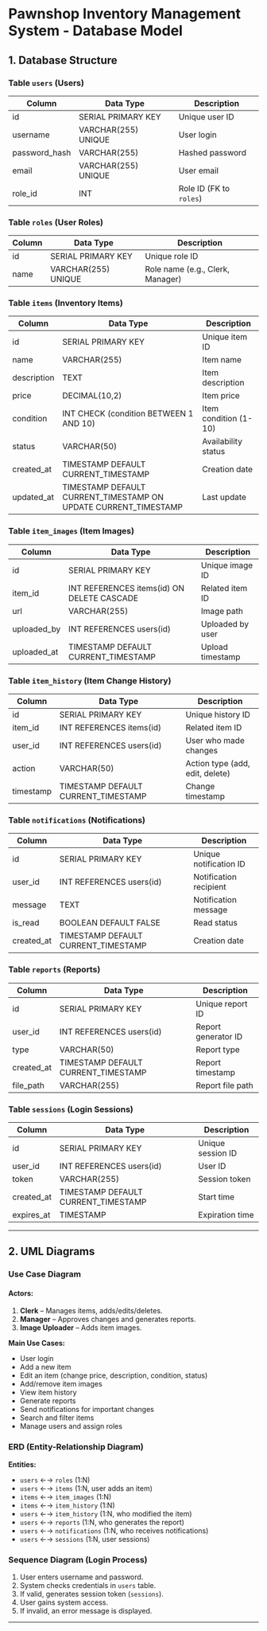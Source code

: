 # Pawnshop Inventory Management System - Database Model

## 1. Database Structure

### Table `users` (Users)
| Column        | Data Type       | Description                      |
|--------------|----------------|----------------------------------|
| id           | SERIAL PRIMARY KEY | Unique user ID                 |
| username     | VARCHAR(255) UNIQUE | User login                     |
| password_hash| VARCHAR(255)     | Hashed password                 |
| email        | VARCHAR(255) UNIQUE | User email                      |
| role_id      | INT             | Role ID (FK to `roles`)         |

### Table `roles` (User Roles)
| Column  | Data Type       | Description                         |
|---------|----------------|-------------------------------------|
| id      | SERIAL PRIMARY KEY | Unique role ID                   |
| name    | VARCHAR(255) UNIQUE | Role name (e.g., Clerk, Manager) |

### Table `items` (Inventory Items)
| Column        | Data Type       | Description                      |
|--------------|----------------|----------------------------------|
| id           | SERIAL PRIMARY KEY | Unique item ID                 |
| name         | VARCHAR(255)     | Item name                       |
| description  | TEXT             | Item description                |
| price        | DECIMAL(10,2)    | Item price                      |
| condition    | INT CHECK (condition BETWEEN 1 AND 10) | Item condition (1-10) |
| status       | VARCHAR(50)      | Availability status             |
| created_at   | TIMESTAMP DEFAULT CURRENT_TIMESTAMP | Creation date |
| updated_at   | TIMESTAMP DEFAULT CURRENT_TIMESTAMP ON UPDATE CURRENT_TIMESTAMP | Last update |

### Table `item_images` (Item Images)
| Column     | Data Type       | Description                      |
|-----------|----------------|----------------------------------|
| id        | SERIAL PRIMARY KEY | Unique image ID                 |
| item_id   | INT REFERENCES items(id) ON DELETE CASCADE | Related item ID |
| url       | VARCHAR(255)     | Image path                      |
| uploaded_by | INT REFERENCES users(id) | Uploaded by user |
| uploaded_at | TIMESTAMP DEFAULT CURRENT_TIMESTAMP | Upload timestamp |

### Table `item_history` (Item Change History)
| Column     | Data Type       | Description                      |
|------------|----------------|----------------------------------|
| id         | SERIAL PRIMARY KEY | Unique history ID               |
| item_id    | INT REFERENCES items(id) | Related item ID |
| user_id    | INT REFERENCES users(id) | User who made changes |
| action     | VARCHAR(50)      | Action type (add, edit, delete) |
| timestamp  | TIMESTAMP DEFAULT CURRENT_TIMESTAMP | Change timestamp |

### Table `notifications` (Notifications)
| Column      | Data Type       | Description                      |
|------------|----------------|----------------------------------|
| id         | SERIAL PRIMARY KEY | Unique notification ID          |
| user_id    | INT REFERENCES users(id) | Notification recipient |
| message    | TEXT             | Notification message            |
| is_read    | BOOLEAN DEFAULT FALSE | Read status                    |
| created_at | TIMESTAMP DEFAULT CURRENT_TIMESTAMP | Creation date |

### Table `reports` (Reports)
| Column      | Data Type       | Description                      |
|------------|----------------|----------------------------------|
| id         | SERIAL PRIMARY KEY | Unique report ID                |
| user_id    | INT REFERENCES users(id) | Report generator ID         |
| type       | VARCHAR(50)      | Report type                     |
| created_at | TIMESTAMP DEFAULT CURRENT_TIMESTAMP | Report timestamp |
| file_path  | VARCHAR(255)     | Report file path                |

### Table `sessions` (Login Sessions)
| Column     | Data Type       | Description                      |
|------------|----------------|----------------------------------|
| id         | SERIAL PRIMARY KEY | Unique session ID               |
| user_id    | INT REFERENCES users(id) | User ID |
| token      | VARCHAR(255)     | Session token                   |
| created_at | TIMESTAMP DEFAULT CURRENT_TIMESTAMP | Start time |
| expires_at | TIMESTAMP       | Expiration time                 |

---

## 2. UML Diagrams

### Use Case Diagram

#### Actors:
1. **Clerk** – Manages items, adds/edits/deletes.
2. **Manager** – Approves changes and generates reports.
3. **Image Uploader** – Adds item images.

**Main Use Cases:**
- User login
- Add a new item
- Edit an item (change price, description, condition, status)
- Add/remove item images
- View item history
- Generate reports
- Send notifications for important changes
- Search and filter items
- Manage users and assign roles

### ERD (Entity-Relationship Diagram)
**Entities:**
- `users` ←→ `roles` (1:N)
- `users` ←→ `items` (1:N, user adds an item)
- `items` ←→ `item_images` (1:N)
- `items` ←→ `item_history` (1:N)
- `users` ←→ `item_history` (1:N, who modified the item)
- `users` ←→ `reports` (1:N, who generates the report)
- `users` ←→ `notifications` (1:N, who receives notifications)
- `users` ←→ `sessions` (1:N, user sessions)

### Sequence Diagram (Login Process)
1. User enters username and password.
2. System checks credentials in `users` table.
3. If valid, generates session token (`sessions`).
4. User gains system access.
5. If invalid, an error message is displayed.

---
